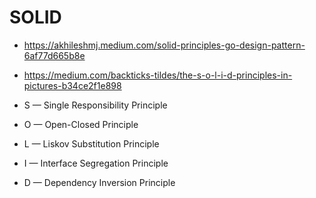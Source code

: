 # SOLID

- https://akhileshmj.medium.com/solid-principles-go-design-pattern-6af77d665b8e
- https://medium.com/backticks-tildes/the-s-o-l-i-d-principles-in-pictures-b34ce2f1e898

- S — Single Responsibility Principle
- O — Open-Closed Principle
- L — Liskov Substitution Principle
- I — Interface Segregation Principle
- D — Dependency Inversion Principle
